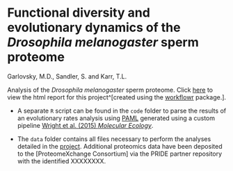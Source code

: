 # Functional diversity and evolutionary dynamics of the *Drosophila melanogaster* sperm proteome

Garlovsky, M.D., Sandler, S. and Karr, T.L.

Analysis of the *Drosophila melanogaster* sperm proteome. Click [here](https://martingarlovsky.github.io/DmSP3/) to view the html report for this project^[created using the [workflowr](https://github.com/jdblischak/workflowr) package.]. 

* A separate `R` script can be found in the `code` folder to parse the results of an evolutionary rates analysis using [PAML](http://abacus.gene.ucl.ac.uk/software/paml.html) generated using a custom pipeline [Wright et al. (2015) *Molecular Ecology*](https://onlinelibrary.wiley.com/doi/abs/10.1111/mec.13113). 

* The `data` folder contains all files necessary to perform the analyses detailed in the [project](http://proteomecentral.proteomexchange.org). Additional proteomics data have been deposited to the [ProteomeXchange Consortium] via the PRIDE partner repository with the identified XXXXXXXX. 
